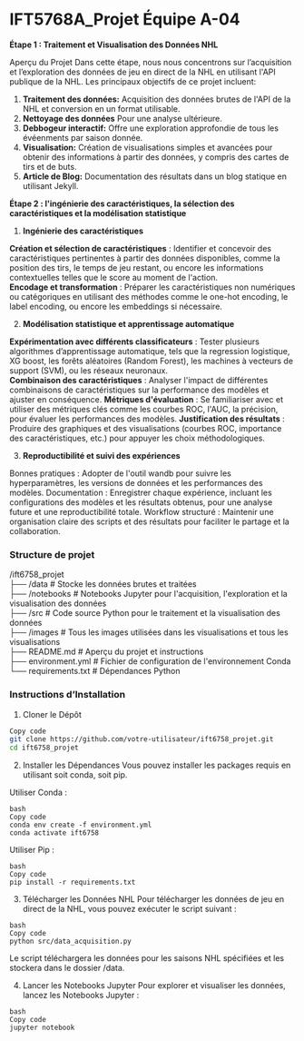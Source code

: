 # IFT5768A_Projet Équipe A-04

**Étape 1 : Traitement et Visualisation des Données NHL**

Aperçu du Projet
Dans cette étape, nous nous concentrons sur l’acquisition et l’exploration des données de jeu en direct de la NHL en utilisant l'API publique de la NHL. Les principaux objectifs de ce projet incluent:

1. **Traitement des données:** Acquisition des données brutes de l'API de la NHL et conversion en un format utilisable.
2. **Nettoyage des données** Pour une analyse ultérieure.
3. **Debbogeur interactif:** Offre une exploration approfondie de tous les évéenments par saison donnée.
4. **Visualisation:** Création de visualisations simples et avancées pour obtenir des informations à partir des données, y compris des cartes de tirs et de buts.
5. **Article de Blog:** Documentation des résultats dans un blog statique en utilisant Jekyll.

**Étape 2 : l'ingénierie des caractéristiques, la sélection des caractéristiques et la modélisation statistique**

1. **Ingénierie des caractéristiques**

**Création et sélection de caractéristiques** : Identifier et concevoir des caractéristiques pertinentes à partir des données disponibles, comme la position des tirs, le temps de jeu restant, ou encore les informations contextuelles telles que le score au moment de l'action.  
**Encodage et transformation** : Préparer les caractéristiques non numériques ou catégoriques en utilisant des méthodes comme le one-hot encoding, le label encoding, ou encore les embeddings si nécessaire.  

2. **Modélisation statistique et apprentissage automatique**

**Expérimentation avec différents classificateurs** : Tester plusieurs algorithmes d’apprentissage automatique, tels que la regression logistique, XG boost, les forêts aléatoires (Random Forest), les machines à vecteurs de support (SVM), ou les réseaux neuronaux.  
**Combinaison des caractéristiques** : Analyser l'impact de différentes combinaisons de caractéristiques sur la performance des modèles et ajuster en conséquence.
**Métriques d'évaluation** : Se familiariser avec et utiliser des métriques clés comme les courbes ROC, l'AUC, la précision,  pour évaluer les performances des modèles.
**Justification des résultats** : Produire des graphiques et des visualisations (courbes ROC, importance des caractéristiques, etc.) pour appuyer les choix méthodologiques.

3. **Reproductibilité et suivi des expériences**

Bonnes pratiques : Adopter de  l'outil wandb pour suivre les hyperparamètres, les versions de données et les performances des modèles.
Documentation : Enregistrer chaque expérience, incluant les configurations des modèles et les résultats obtenus, pour une analyse future et une reproductibilité totale.
Workflow structuré : Maintenir une organisation claire des scripts et des résultats pour faciliter le partage et la collaboration.

### Structure de projet
/ift6758_projet  
├── /data                # Stocke les données brutes et traitées  
├── /notebooks           # Notebooks Jupyter pour l'acquisition, l'exploration et la visualisation des données  
├── /src                 # Code source Python pour le traitement et la visualisation des données  
├── /images              # Tous les images utilisées dans les visualisations et tous les visualisations  
├── README.md            # Aperçu du projet et instructions  
├── environment.yml      # Fichier de configuration de l'environnement Conda  
└── requirements.txt     # Dépendances Python  

### Instructions d’Installation
1. Cloner le Dépôt
```bash
Copy code
git clone https://github.com/votre-utilisateur/ift6758_projet.git
cd ift6758_projet
```

2. Installer les Dépendances
Vous pouvez installer les packages requis en utilisant soit conda, soit pip.

Utiliser Conda :
```
bash
Copy code
conda env create -f environment.yml
conda activate ift6758
```
Utiliser Pip :

```
bash
Copy code
pip install -r requirements.txt
```

3. Télécharger les Données NHL
Pour télécharger les données de jeu en direct de la NHL, vous pouvez exécuter le script suivant :
```
bash
Copy code
python src/data_acquisition.py
```
Le script téléchargera les données pour les saisons NHL spécifiées et les stockera dans le dossier /data.

4. Lancer les Notebooks Jupyter
Pour explorer et visualiser les données, lancez les Notebooks Jupyter :
```
bash
Copy code
jupyter notebook
```
